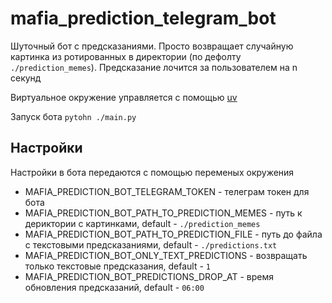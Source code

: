 # mafia_prediction_telegram_bot

Шуточный бот с предсказаниями. Просто возвращает случайную картинка из ротированных 
в директории (по дефолту `./prediction_memes`). Предсказание лочится за пользователем на n
секунд

Виртуальное окружение управляется с помощью [uv](https://docs.astral.sh/uv/#installation)

Запуск бота `pytohn ./main.py`

## Настройки

Настройки в бота передаются с помощью переменых окружения

- MAFIA_PREDICTION_BOT_TELEGRAM_TOKEN - телеграм токен для бота
- MAFIA_PREDICTION_BOT_PATH_TO_PREDICTION_MEMES - путь к дериктории с картинками, default - `./prediction_memes`
- MAFIA_PREDICTION_BOT_PATH_TO_PREDICTION_FILE - путь до файла с текстовыми предсказаниями, default - `./predictions.txt`
- MAFIA_PREDICTION_BOT_ONLY_TEXT_PREDICTIONS - возвращать только текстовые предсказания, default - `1`
- MAFIA_PREDICTION_BOT_PREDICTIONS_DROP_AT - время обновления предсказаний, default - `06:00`